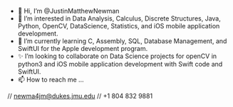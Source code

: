 - 👋 Hi, I’m @JustinMatthewNewman
- 👀 I’m interested in Data Analysis, Calculus, Discrete Structures, Java, Python, OpenCV, DataScience, Statistics, and iOS mobile application development.
- 🌱 I’m currently learning C, Assembly, SQL, Database Management, and SwiftUI for the Apple development program.
- ✨ I’m looking to collaborate on Data Science projects for openCV in python3 and iOS mobile application development with Swift code and SwiftUI. 
- 📫 How to reach me ... 

// newma4jm@dukes.jmu.edu
// +1 804 832 9881


<!---
JustinMatthewNewman/JustinMatthewNewman is a ✨ special ✨ repository because its `README.md` (this file) appears on your GitHub profile.
You can click the Preview link to take a look at your changes.
--->

